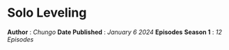 # Solo Leveling
**Author** 
   : *Chungo*
**Date Published**
      : *January 6 2024*
**Episodes**
  **Season 1** 
      : *12 Episodes*
     
